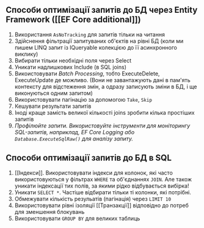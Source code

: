 ## Способи оптимізації запитів до БД через Entity Framework ([[EF Core additional]])
1. Використання `AsNoTracking` для запитів тільки на читання
2. Здійснення фільтрації запитуваних об'єктів на рівні БД (коли ми пишем LINQ запит із IQueryable колекцією до її асинхронного виклику)
3. Вибирати тільки необхідні поля через Select
4. Уникати надлишкових Include (в SQL joins)
5. Викоистовувати *Batch Processing*, тобто ExecuteDelete, ExecuteUpdate де можливо. (Вони не завантажують дані в пам'ять контексту для відстеження змін, а одразу записують зміни в БД, і ще виконуються одним запитом)
6. Використовувати пагінацію за допомогою `Take`, `Skip`
7. Кешувати результати запитів
8. Іноді краще замість великої кількості joins зробити кілька простіших запитів
9. *Профілюйте запити. Використовуйте інструменти для моніторингу SQL-запитів, наприклад, EF Core Logging або `Database.ExecuteSqlRaw()` для аналізу запиту.* 
## Способи оптимізації запитів до БД в SQL
1. [[Індекси]]. Використовувати індекси для колонок, які часто використовуються у фільтрах `WHERE` та об'єднаннях `JOIN`. Але також уникати індексації тих полів, за якими рідко відбувається вибірка!
2. Уникати `SELECT *`. Частіше відбирати тільки ті колонки, які потрібні.
3. Обмежувати кількість резульатів (пагінація) через `LIMIT 10`
4. Використовувати рівні ізоляції [[Транзакції]]  відповідно до потреб для зменшення блокувань
5. Використовувати `GROUP BY` для великих таблиць